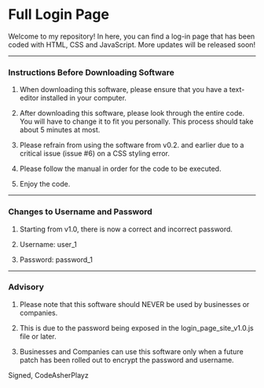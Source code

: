 # Full Login Page

Welcome to my repository! In here, you can find a log-in page that has been coded with HTML, CSS and JavaScript. More updates will be released soon!

***

### Instructions Before Downloading Software

1. When downloading this software, please ensure that you have a text-editor installed in your computer.

2. After downloading this software, please look through the entire code. You will have to change it to fit you personally. This process should take about 5 minutes at most.

3. Please refrain from using the software from v0.2. and earlier due to a critical issue (issue #6) on a CSS styling error.

4. Please follow the manual in order for the code to be executed.

5. Enjoy the code.

***

### Changes to Username and Password

1. Starting from v1.0, there is now a correct and incorrect password.

2. Username: user_1

3. Password: password_1

*** 

### Advisory

1. Please note that this software should NEVER be used by businesses or companies. 

2. This is due to the password being exposed in the login_page_site_v1.0.js file or later.

3. Businesses and Companies can use this software only when a future patch has been rolled out to encrypt the password and username.

Signed,
CodeAsherPlayz
